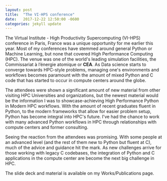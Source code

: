 ```yaml
---
layout: post
title:  "The VI-HPS conference"
date:   2017-12-22 12:50:00 -0600
categories: jekyll update
---
```


The Virtual Institute - High Productivity Supercomputing (VI-HPS) conference in Paris, France was a unique opportunity for me earlier this year.  Most of my conferences have stemmed around general Python or Machine Learning, but none that covered High Performance Computing (HPC).  The venue was one of the world's leading simulation facilities, the Commissariat à l’énergie atomique or __CEA__.  As Data science starts to converge towards HPC-style problems, managing one's environments and workflows becomes paramount with the amount of mixed Python and C code that has started to occur in compute centers around the globe.

The attendees were shown a significant amount of new material from other visiting HPC Universities and organizations, but the newest material would be the information I was to showcase-achieving High Performance Python in Modern HPC workflows.  With the amount of recent graduates fluent in Python, to the modern frameworks that allow for easier problem setup, Python has become integral into HPC's future.  I've had the chance to work with many advanced Python workflows in HPC through relationships with compute centers and former consulting.

Seeing the reaction from the attendees was promising.  With some people at an advanced level (and the rest of them new to Python but fluent at C), much of the advice and guidance hit the mark.  As new challenges arrive for those working with legacy C codebases, the integration of Python and C applications in the compute center are become the next big challenge in HPC.

The slide deck and material is available on my Works/Publications page.
